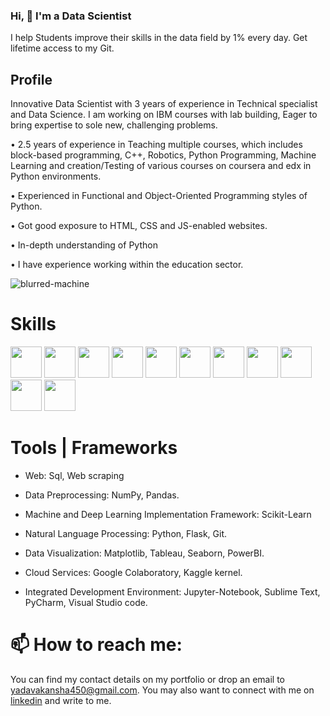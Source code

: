 ### Hi, 👋 I'm a Data Scientist

I help Students improve their skills in the data field by 1% every day.
Get lifetime access to my Git. 

## Profile
Innovative Data Scientist with 3 years of experience in Technical specialist and Data Science. I am working on IBM courses with lab building, Eager to bring expertise to sole new, challenging problems.

• 2.5 years of experience in Teaching multiple courses, which includes block-based programming, C++, Robotics, Python Programming, Machine Learning and creation/Testing of various courses on coursera and edx in Python environments.

• Experienced in Functional and Object-Oriented Programming styles of Python.

• Got good exposure to HTML, CSS and JS-enabled websites.

• In-depth understanding of Python

• I have experience working within the education sector.


<p align="left"> <img src="https://komarev.com/ghpvc/?username=Akanshayadav24" alt="blurred-machine" /> </p>

# Skills
<code><img height="50" src="https://www.vectorlogo.zone/logos/python/python-ar21.svg"></code>
<code><img height="50" src="https://www.vectorlogo.zone/logos/pocoo_flask/pocoo_flask-ar21.svg"></code>
<code><img height="50" src="https://www.vectorlogo.zone/logos/jupyter/jupyter-ar21.svg"></code>
<code><img height="50" src="https://www.vectorlogo.zone/logos/tensorflow/tensorflow-ar21.svg"></code>
<code><img height="50" src="https://www.vectorlogo.zone/logos/visualstudio_code/visualstudio_code-ar21.svg"></code>
<code><img height="50" src="https://www.vectorlogo.zone/logos/numpy/numpy-ar21.svg"></code>
<code><img height="50" src="https://www.vectorlogo.zone/logos/kaggle/kaggle-ar21.svg"></code>
<code><img height="50" src="https://www.vectorlogo.zone/logos/mysql/mysql-ar21.svg"></code>
<code><img height="50" src="https://www.vectorlogo.zone/logos/sqlite/sqlite-ar21.svg"></code>
<code><img height="50" src="https://www.vectorlogo.zone/logos/github/github-ar21.svg"></code>
<code><img height="50" src="https://www.vectorlogo.zone/logos/w3_html5/w3_html5-ar21.svg"></code>


# Tools | Frameworks
- Web: Sql, Web scraping

- Data Preprocessing: NumPy, Pandas.

- Machine and Deep Learning Implementation Framework: Scikit-Learn

- Natural Language Processing: Python, Flask, Git.

- Data Visualization: Matplotlib, Tableau, Seaborn, PowerBI.

- Cloud Services: Google Colaboratory, Kaggle kernel.

- Integrated Development Environment: Jupyter-Notebook, Sublime Text, PyCharm, Visual Studio code.



# 📫 How to reach me:
You can find my contact details on my portfolio or drop an email to yadavakansha450@gmail.com. You may also want to connect with me on [linkedin](https://www.linkedin.com/in/akansha-yadav-4bb7321a9/) and write to me.
